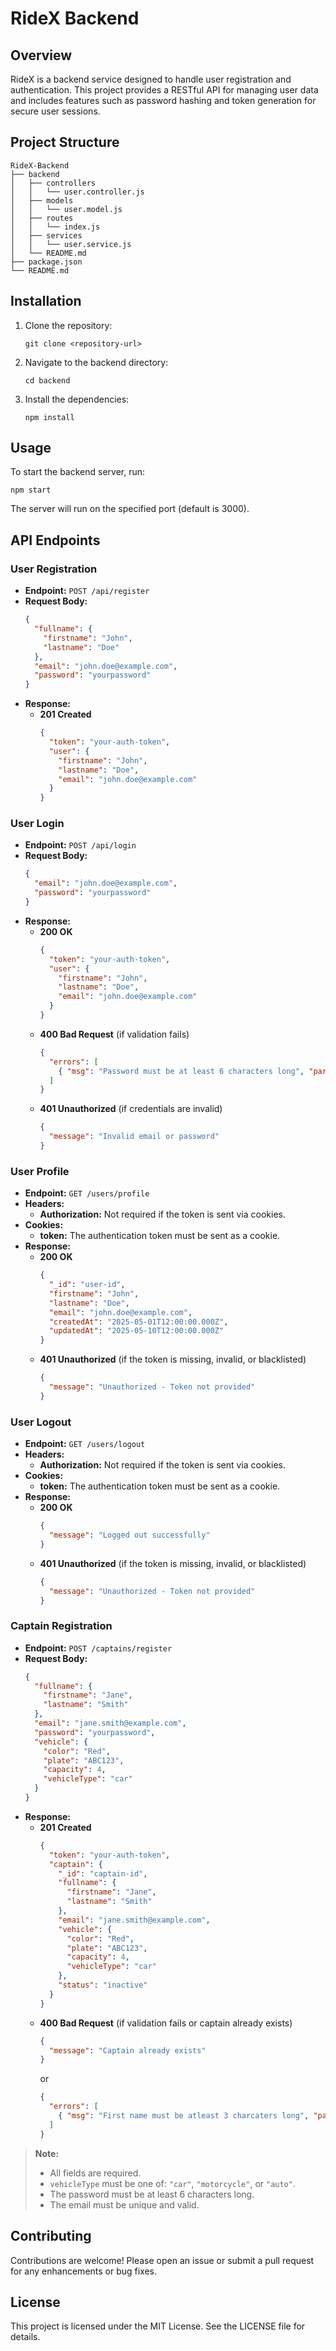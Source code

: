 # RideX Backend

## Overview
RideX is a backend service designed to handle user registration and authentication. This project provides a RESTful API for managing user data and includes features such as password hashing and token generation for secure user sessions.

## Project Structure
```
RideX-Backend
├── backend
│   ├── controllers
│   │   └── user.controller.js
│   ├── models
│   │   └── user.model.js
│   ├── routes
│   │   └── index.js
│   ├── services
│   │   └── user.service.js
│   └── README.md
├── package.json
└── README.md
```

## Installation
1. Clone the repository:
   ```
   git clone <repository-url>
   ```
2. Navigate to the backend directory:
   ```
   cd backend
   ```
3. Install the dependencies:
   ```
   npm install
   ```

## Usage
To start the backend server, run:
```
npm start
```
The server will run on the specified port (default is 3000).

## API Endpoints
### User Registration
- **Endpoint:** `POST /api/register`
- **Request Body:**
  ```json
  {
    "fullname": {
      "firstname": "John",
      "lastname": "Doe"
    },
    "email": "john.doe@example.com",
    "password": "yourpassword"
  }
  ```
- **Response:**
  - **201 Created**
    ```json
    {
      "token": "your-auth-token",
      "user": {
        "firstname": "John",
        "lastname": "Doe",
        "email": "john.doe@example.com"
      }
    }
    ```

### User Login
- **Endpoint:** `POST /api/login`
- **Request Body:**
  ```json
  {
    "email": "john.doe@example.com",
    "password": "yourpassword"
  }
  ```
- **Response:**
  - **200 OK**
    ```json
    {
      "token": "your-auth-token",
      "user": {
        "firstname": "John",
        "lastname": "Doe",
        "email": "john.doe@example.com"
      }
    }
    ```
  - **400 Bad Request** (if validation fails)
    ```json
    {
      "errors": [
        { "msg": "Password must be at least 6 characters long", "param": "password", ... }
      ]
    }
    ```
  - **401 Unauthorized** (if credentials are invalid)
    ```json
    {
      "message": "Invalid email or password"
    }
    ```

### User Profile
- **Endpoint:** `GET /users/profile`
- **Headers:**
  - **Authorization:** Not required if the token is sent via cookies.
- **Cookies:**
  - **token:** The authentication token must be sent as a cookie.
- **Response:**
  - **200 OK**
    ```json
    {
      "_id": "user-id",
      "firstname": "John",
      "lastname": "Doe",
      "email": "john.doe@example.com",
      "createdAt": "2025-05-01T12:00:00.000Z",
      "updatedAt": "2025-05-10T12:00:00.000Z"
    }
    ```
  - **401 Unauthorized** (if the token is missing, invalid, or blacklisted)
    ```json
    {
      "message": "Unauthorized - Token not provided"
    }
    ```

### User Logout
- **Endpoint:** `GET /users/logout`
- **Headers:**
  - **Authorization:** Not required if the token is sent via cookies.
- **Cookies:**
  - **token:** The authentication token must be sent as a cookie.
- **Response:**
  - **200 OK**
    ```json
    {
      "message": "Logged out successfully"
    }
    ```
  - **401 Unauthorized** (if the token is missing, invalid, or blacklisted)
    ```json
    {
      "message": "Unauthorized - Token not provided"
    }
    ```

### Captain Registration
- **Endpoint:** `POST /captains/register`
- **Request Body:**
  ```json
  {
    "fullname": {
      "firstname": "Jane",
      "lastname": "Smith"
    },
    "email": "jane.smith@example.com",
    "password": "yourpassword",
    "vehicle": {
      "color": "Red",
      "plate": "ABC123",
      "capacity": 4,
      "vehicleType": "car"
    }
  }
  ```
- **Response:**
  - **201 Created**
    ```json
    {
      "token": "your-auth-token",
      "captain": {
        "_id": "captain-id",
        "fullname": {
          "firstname": "Jane",
          "lastname": "Smith"
        },
        "email": "jane.smith@example.com",
        "vehicle": {
          "color": "Red",
          "plate": "ABC123",
          "capacity": 4,
          "vehicleType": "car"
        },
        "status": "inactive"
      }
    }
    ```
  - **400 Bad Request** (if validation fails or captain already exists)
    ```json
    {
      "message": "Captain already exists"
    }
    ```
    or
    ```json
    {
      "errors": [
        { "msg": "First name must be atleast 3 charcaters long", "param": "fullname.firstname" }
      ]
    }
    ```

> **Note:**  
> - All fields are required.
> - `vehicleType` must be one of: `"car"`, `"motorcycle"`, or `"auto"`.
> - The password must be at least 6 characters long.
> - The email must be unique and valid.

## Contributing
Contributions are welcome! Please open an issue or submit a pull request for any enhancements or bug fixes.

## License
This project is licensed under the MIT License. See the LICENSE file for details.